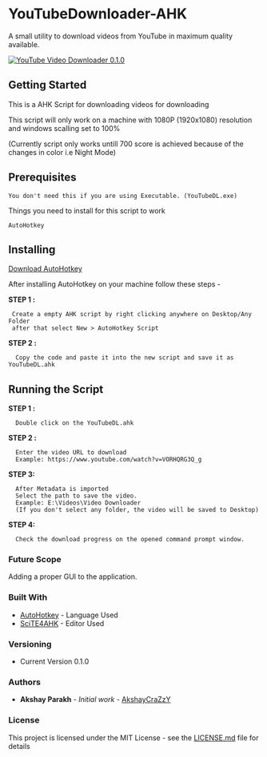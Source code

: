 # YouTubeDownloader-AHK
A small utility to download videos from YouTube in maximum quality available.

<a href="https://i.giphy.com/media/mv7GMnolYgP5UH5pWV/source"><img src="https://i.giphy.com/media/mv7GMnolYgP5UH5pWV/source.gif" title="YouTube Video Downloader 0.1.0"/></a>

## Getting Started
This is a AHK Script for downloading videos for downloading  

This script will only work on a machine with 1080P (1920x1080) resolution and windows scalling set to 100%

(Currently script only works untill 700 score is achieved because of the changes in color i.e Night Mode)
## Prerequisites
```
You don't need this if you are using Executable. (YouTubeDL.exe)
```
Things you need to install for this script to work 

```
AutoHotkey
```

## Installing
[Download AutoHotkey](https://www.autohotkey.com/download/ahk-install.exe)

After installing AutoHotkey on your machine follow these steps -



 **STEP 1 :**
 ```
  Create a empty AHK script by right clicking anywhere on Desktop/Any Folder 
  after that select New > AutoHotkey Script
 ```

**STEP 2 :**
```
  Copy the code and paste it into the new script and save it as YouTubeDL.ahk
```
## Running the Script

**STEP 1 :**
```
  Double click on the YouTubeDL.ahk
  ```
 
**STEP 2 :**
```
  Enter the video URL to download 
  Example: https://www.youtube.com/watch?v=VORHQRG3Q_g
  ```
  
**STEP 3:**
```
  After Metadata is imported 
  Select the path to save the video.
  Example: ‪E:\Videos\Video Downloader
  (If you don't select any folder, the video will be saved to Desktop)
  ```
 
**STEP 4:** 
```
  Check the download progress on the opened command prompt window.
  ```
### Future Scope
Adding a proper GUI to the application.

### Built With

* [AutoHotkey](https://www.autohotkey.com/) - Language Used
* [SciTE4AHK](http://fincs.ahk4.net/scite4ahk/) - Editor Used

### Versioning

* Current Version 0.1.0

### Authors

* **Akshay Parakh** - *Initial work* - [AkshayCraZzY](https://github.com/AkshayCraZzY)

### License

This project is licensed under the MIT License - see the [LICENSE.md](LICENSE.md) file for details
